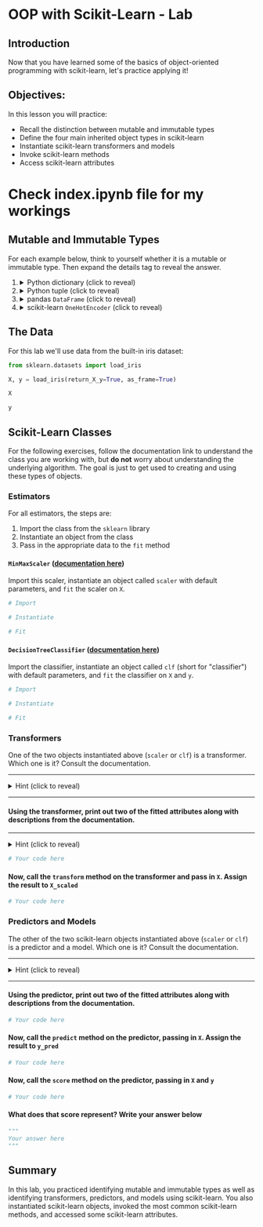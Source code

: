 # OOP with Scikit-Learn - Lab

## Introduction

Now that you have learned some of the basics of object-oriented programming with scikit-learn, let's practice applying it!

## Objectives:

In this lesson you will practice:

* Recall the distinction between mutable and immutable types
* Define the four main inherited object types in scikit-learn
* Instantiate scikit-learn transformers and models
* Invoke scikit-learn methods
* Access scikit-learn attributes

# Check index.ipynb file for my workings

## Mutable and Immutable Types

For each example below, think to yourself whether it is a mutable or immutable type. Then expand the details tag to reveal the answer.

<ol>
    <li>
        <details>
            <summary style="cursor: pointer">Python dictionary (click to reveal)</summary>
            <p><strong>Mutable.</strong> For example, the `update` method can be used to modify values within a dictionary.</p>
            <p></p>
        </details>
    </li>
    <li>
        <details>
            <summary style="cursor: pointer">Python tuple (click to reveal)</summary>
            <p><strong>Immutable.</strong> If you want to create a modified version of a tuple, you need to use <code>=</code> to reassign it.</p>
            <p></p>
        </details>
    </li>
    <li>
        <details>
            <summary style="cursor: pointer">pandas <code>DataFrame</code> (click to reveal)</summary>
            <p><strong>Mutable.</strong> Using the <code>inplace=True</code> argument with various different methods allows you to modify a dataframe in place.</p>
            <p></p>
        </details>
    </li>
    <li>
        <details>
            <summary style="cursor: pointer">scikit-learn <code>OneHotEncoder</code> (click to reveal)</summary>
            <p><strong>Mutable.</strong> Calling the <code>fit</code> method causes the transformer to store information about the data that is passed in, modifying its internal attributes.</p>
            <p></p>
        </details>
    </li>
</ol>

## The Data

For this lab we'll use data from the built-in iris dataset:


```python
from sklearn.datasets import load_iris

X, y = load_iris(return_X_y=True, as_frame=True)
```


```python
X
```


```python
y
```

## Scikit-Learn Classes

For the following exercises, follow the documentation link to understand the class you are working with, but **do not** worry about understanding the underlying algorithm. The goal is just to get used to creating and using these types of objects.

### Estimators

For all estimators, the steps are:

1. Import the class from the `sklearn` library
2. Instantiate an object from the class
3. Pass in the appropriate data to the `fit` method

#### `MinMaxScaler` ([documentation here](https://scikit-learn.org/stable/modules/generated/sklearn.preprocessing.MinMaxScaler.html))

Import this scaler, instantiate an object called `scaler` with default parameters, and `fit` the scaler on `X`.


```python
# Import

# Instantiate

# Fit

```

#### `DecisionTreeClassifier` ([documentation here](https://scikit-learn.org/stable/modules/generated/sklearn.tree.DecisionTreeClassifier.html))

Import the classifier, instantiate an object called `clf` (short for "classifier") with default parameters, and `fit` the classifier on `X` and `y`.


```python
# Import

# Instantiate

# Fit

```

### Transformers

One of the two objects instantiated above (`scaler` or `clf`) is a transformer. Which one is it? Consult the documentation.

---

<details>
    <summary style="cursor: pointer">Hint (click to reveal)</summary>
    <p>The class with a <code>transform</code> method is a transformer.</p>
</details>

---

#### Using the transformer, print out two of the fitted attributes along with descriptions from the documentation.

---

<details>
    <summary style="cursor: pointer">Hint (click to reveal)</summary>
    <p>Attributes ending with <code>_</code> are fitted attributes.</p>
</details>


```python
# Your code here
```

#### Now, call the `transform` method on the transformer and pass in `X`. Assign the result to `X_scaled`


```python
# Your code here
```

### Predictors and Models

The other of the two scikit-learn objects instantiated above (`scaler` or `clf`) is a predictor and a model. Which one is it? Consult the documentation.

---

<details>
    <summary style="cursor: pointer">Hint (click to reveal)</summary>
    <p>The class with a <code>predict</code> method and a <code>score</code> method is a predictor and a model.</p>
</details>

---

#### Using the predictor, print out two of the fitted attributes along with descriptions from the documentation.


```python
# Your code here
```

#### Now, call the `predict` method on the predictor, passing in `X`. Assign the result to `y_pred`


```python
# Your code here
```

#### Now, call the `score` method on the predictor, passing in `X` and `y`


```python
# Your code here
```

#### What does that score represent? Write your answer below


```python
"""
Your answer here
"""
```

## Summary

In this lab, you practiced identifying mutable and immutable types as well as identifying transformers, predictors, and models using scikit-learn. You also instantiated scikit-learn objects, invoked the most common scikit-learn methods, and accessed some scikit-learn attributes.
